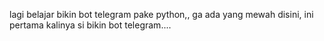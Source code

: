 lagi belajar bikin bot telegram pake python,, ga ada yang mewah disini, ini pertama kalinya si bikin bot telegram....
